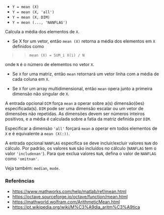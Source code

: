 * `Y = mean (X)`
* `Y = mean (X, 'all')`
* `Y = mean (X, DIM)`
* `Y = mean (..., 'NANFLAG')`

Calcula a média dos elementos de `X`.

* Se X for um vetor, então `mean (X)` retorna a média dos
elementos em `X` definidos como

>> `mean (X) = SUM_i X(i) / N`

onde `N` é o número de elementos no vetor `X`.

* Se `X` for uma matriz, então `mean` retornará um vetor linha com a
média de cada coluna em `X`.

* Se `X` for um array multidimensional, então `mean` opera junto
a primeira dimensão não singular de `X`.

A entrada opcional `DIM` força `mean` a operar sobre a(s) dimensão(ões) especificada(s).
`DIM` pode ser uma dimensão escalar ou um vetor de
dimensões não repetidas. As dimensões devem ser números inteiros positivos,
e a média é calculada sobre a fatia da matriz definida por `DIM`.

Especificar a dimensão `'all'` forçará `mean` a operar em todos
elementos de `X` e é equivalente a `mean (X(:))`.

A entrada opcional `NANFLAG` especifica se deve incluir/excluir valores `NaN`
do cálculo. Por padrão, os valores `NaN` são incluídos
no cálculo (`NANFLAG` tem o valor `'includenan'`). Para que
exclua valores `NaN`, defina o valor de `NANFLAG` como `'omitnan'`.

Veja também: `median`, `mode`.

### Referências

* https://www.mathworks.com/help/matlab/ref/mean.html
* https://octave.sourceforge.io/octave/function/mean.html
* https://mathworld.wolfram.com/ArithmeticMean.html
* https://pt.wikipedia.org/wiki/M%C3%A9dia_aritm%C3%A9tica
